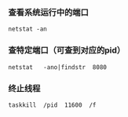 ### 查看系统运行中的端口
    netstat -an
### 查特定端口（可查到对应的pid）
    netstat   -ano|findstr  8080  
### 终止线程
    taskkill  /pid  11600  /f
